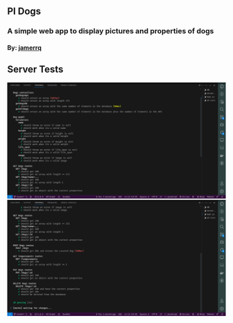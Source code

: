 ## PI Dogs
### A simple web app to display pictures and properties of dogs
#### By: [**jamerrq**](https://github.com/jamerrq)

## Server Tests
![Server Tests](/imgs/tests1.png)
![Server Tests](/imgs/tests2.png)
